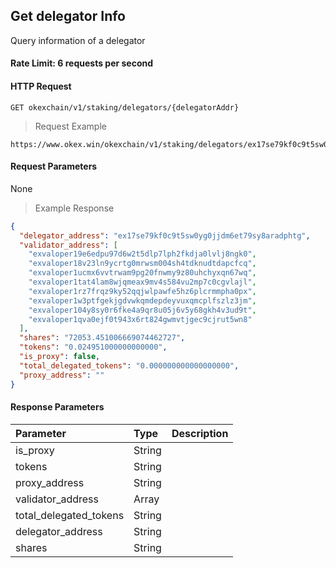 ## Get delegator Info

Query information of a delegator

#### Rate Limit: 6 requests per second

#### HTTP Request

`GET okexchain/v1/staking/delegators/{delegatorAddr}`

> Request Example

```wiki
https://www.okex.win/okexchain/v1/staking/delegators/ex17se79kf0c9t5sw0yg0jjdm6et79sy8aradphtg
```

#### Request Parameters

None
> Example Response

```json
{
  "delegator_address": "ex17se79kf0c9t5sw0yg0jjdm6et79sy8aradphtg",
  "validator_address": [
    "exvaloper19e6edpu97d6w2t5dlp7lph2fkdja0lvlj8ngk0",
    "exvaloper18v23ln9ycrtg0mrwsm004sh4tdknudtdapcfcq",
    "exvaloper1ucmx6vvtrwam9pg20fnwmy9z80uhchyxqn67wq",
    "exvaloper1tat4lam8wjqmeax9mv4s584vu2mp7c0cgvlajl",
    "exvaloper1rz7frqz9ky52qqjwlpawfe5hz6plcrmmpha0px",
    "exvaloper1w3ptfgekjgdvwkqmdepdeyvuxqmcplfszlz3jm",
    "exvaloper104y8sy0r6fke4a9qr8u05j6v5y68gkh4v3ud9t",
    "exvaloper1qva0ejf0t943x6rt824gwmvtjgec9cjrut5wn8"
  ],
  "shares": "72053.451006669074462727",
  "tokens": "0.024951000000000000",
  "is_proxy": false,
  "total_delegated_tokens": "0.000000000000000000",
  "proxy_address": ""
}
```

#### Response Parameters

| **Parameter** | **Type** | **Description**                                                                                                                                                                                                                                                      |
| :----------------- | :------- | :------------------------------------------------------------------------------------------------------------------------------------------------------------------------------------------------------------------------------------------------------------------- |
|  is_proxy             | String    | 				| 
|  tokens               | String    | 				| 
|  proxy_address        | String    | 				| 
|  validator_address    | Array    | 				| 
|  total_delegated_tokens| String    | 				| 
|  delegator_address    | String    | 				| 
|  shares               | String    | 				| 
